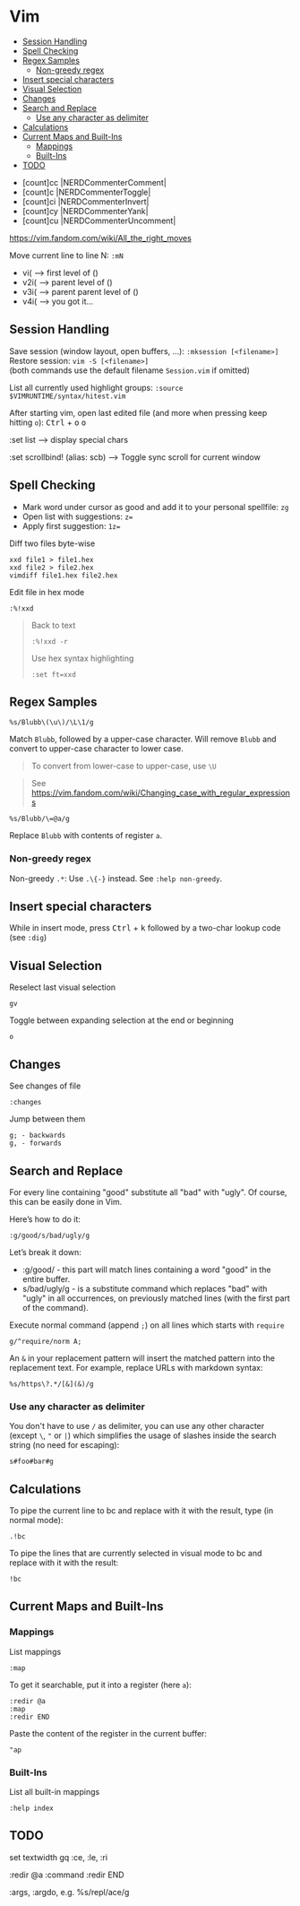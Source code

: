# Vim

<!-- vim-markdown-toc GFM -->

* [Session Handling](#session-handling)
* [Spell Checking](#spell-checking)
* [Regex Samples](#regex-samples)
    * [Non-greedy regex](#non-greedy-regex)
* [Insert special characters](#insert-special-characters)
* [Visual Selection](#visual-selection)
* [Changes](#changes)
* [Search and Replace](#search-and-replace)
    * [Use any character as delimiter](#use-any-character-as-delimiter)
* [Calculations](#calculations)
* [Current Maps and Built-Ins](#current-maps-and-built-ins)
    * [Mappings](#mappings)
    * [Built-Ins](#built-ins)
* [TODO](#todo)

<!-- vim-markdown-toc -->

- [count]<leader>cc |NERDCommenterComment|
- [count]<leader>c<space> |NERDCommenterToggle|
- [count]<leader>ci |NERDCommenterInvert|
- [count]<leader>cy |NERDCommenterYank|
- [count]<leader>cu |NERDCommenterUncomment|

https://vim.fandom.com/wiki/All_the_right_moves

Move current line to line N: `:mN`

- vi( --> first level of ()
- v2i( --> parent level of ()
- v3i( --> parent parent level of ()
- v4i( --> you got it...

## Session Handling

Save session (window layout, open buffers, ...): `:mksession [<filename>]`
Restore session: `vim -S [<filename>]`  
(both commands use the default filename `Session.vim` if omitted)

List all currently used highlight groups:
`:source $VIMRUNTIME/syntax/hitest.vim`

After starting vim, open last edited file (and more when pressing keep hitting
`o`): <kbd>Ctrl</kbd> + <kbd>o</kbd> <kbd>o</kbd>

:set list --> display special chars

:set scrollbind! (alias: scb) --> Toggle sync scroll for current window

## Spell Checking

- Mark word under cursor as good and add it to your personal spellfile: `zg`
- Open list with suggestions: `z=`
- Apply first suggestion: `1z=`

Diff two files byte-wise

    xxd file1 > file1.hex
    xxd file2 > file2.hex
    vimdiff file1.hex file2.hex

Edit file in hex mode

    :%!xxd

> Back to text
>
>     :%!xxd -r
>
> Use hex syntax highlighting
>
>     :set ft=xxd

## Regex Samples

    %s/Blubb\(\u\)/\L\1/g

Match `Blubb`, followed by a upper-case character. Will remove `Blubb` and
convert to upper-case character to lower case.

> To convert from lower-case to upper-case, use `\U`

> See https://vim.fandom.com/wiki/Changing_case_with_regular_expressions

    %s/Blubb/\=@a/g

Replace `Blubb` with contents of register `a`.

### Non-greedy regex

Non-greedy `.*`: Use `.\{-}` instead. See `:help non-greedy`.

## Insert special characters

While in insert mode, press <kbd>Ctrl</kbd> + <kbd>k</kbd> followed by a
two-char lookup code (see `:dig`)

## Visual Selection

Reselect last visual selection

    gv

Toggle between expanding selection at the end or beginning

    o

## Changes

See changes of file

    :changes

Jump between them

    g; - backwards
    g, - forwards

## Search and Replace

For every line containing "good" substitute all "bad" with "ugly". Of course,
this can be easily done in Vim.

Here’s how to do it:

    :g/good/s/bad/ugly/g

Let’s break it down:

- :g/good/ - this part will match lines containing a word "good" in the entire
  buffer.
- s/bad/ugly/g - is a substitute command which replaces "bad" with "ugly" in all
  occurrences, on previously matched lines (with the first part of the command).

Execute normal command (append `;`) on all lines which starts with `require`

    g/^require/norm A;

An `&` in your replacement pattern will insert the matched pattern into the
replacement text. For example, replace URLs with markdown syntax:

    %s/https\?.*/[&](&)/g

### Use any character as delimiter

You don't have to use `/` as delimiter, you can use any other character (except
`\`, `"` or `|`) which simplifies the usage of slashes inside the search string
(no need for escaping):

    s#foo#bar#g

## Calculations

To pipe the current line to bc and replace with it with the result, type (in
normal mode):

    .!bc

To pipe the lines that are currently selected in visual mode to bc and replace
with it with the result:

    !bc

## Current Maps and Built-Ins

### Mappings

List mappings

    :map

To get it searchable, put it into a register (here `a`):

    :redir @a
    :map
    :redir END

Paste the content of the register in the current buffer:

    "ap

### Built-Ins

List all built-in mappings

    :help index

## TODO

set textwidth gq :ce, :le, :ri

:redir @a :command :redir END

:args, :argdo, e.g. %s/repl/ace/g
